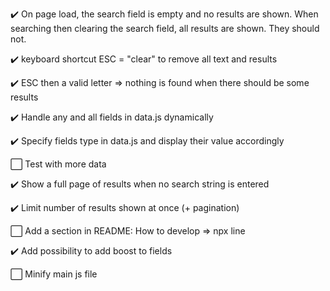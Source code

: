 :heavy_check_mark: On page load, the search field is empty and no results are shown. When searching then clearing the search field, all results are shown. They should not.

:heavy_check_mark: keyboard shortcut ESC = "clear" to remove all text and results

:heavy_check_mark: ESC then a valid letter => nothing is found when there should be some results

:heavy_check_mark: Handle any and all fields in data.js dynamically

:heavy_check_mark: Specify fields type in data.js and display their value accordingly

:white_large_square: Test with more data

:heavy_check_mark: Show a full page of results when no search string is entered

:heavy_check_mark: Limit number of results shown at once (+ pagination)

:white_large_square: Add a section in README: How to develop => npx line

:heavy_check_mark: Add possibility to add boost to fields

:white_large_square: Minify main js file

<!--
Markdown emojis:
:white_large_square: :heavy_check_mark: :x: :heavy_check_mark:
-->